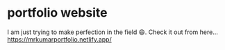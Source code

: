 # portfolio website 
I am just trying to make perfection in the field 😄. Check it out from here... https://mrkumarportfolio.netlify.app/

